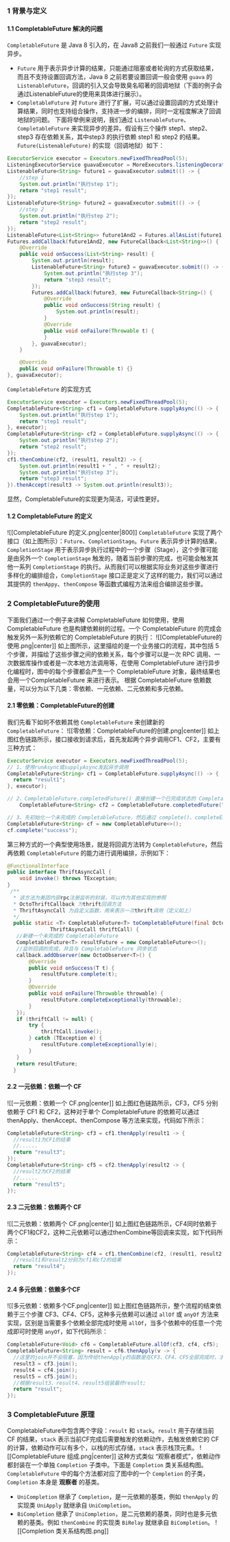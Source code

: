 ### 1 背景与定义
#### 1.1 CompletableFuture 解决的问题
`CompletableFuture` 是 Java 8 引入的，在 Java8 之前我们一般通过 `Future` 实现异步。
- `Future` 用于表示异步计算的结果，只能通过阻塞或者轮询的方式获取结果，而且不支持设置回调方法，Java 8 之前若要设置回调一般会使用 `guava` 的 `ListenableFuture`，回调的引入又会导致臭名昭著的回调地狱（下面的例子会通过ListenableFuture的使用来具体进行展示）。
- `CompletableFuture` 对 `Future` 进行了扩展，可以通过设置回调的方式处理计算结果，同时也支持组合操作，支持进一步的编排，同时一定程度解决了回调地狱的问题。
下面将举例来说明，我们通过 `ListenableFuture`、`CompletableFuture` 来实现异步的差异。假设有三个操作 step1、step2、step3 存在依赖关系，其中step3 的执行依赖 step1 和 step2 的结果。
`Future(ListenableFuture)` 的实现（回调地狱）如下：
```java
ExecutorService executor = Executors.newFixedThreadPool(5);
ListeningExecutorService guavaExecutor = MoreExecutors.listeningDecorator(executor);
ListenableFuture<String> future1 = guavaExecutor.submit(() -> {
    //step 1
    System.out.println("执行step 1");
    return "step1 result";
});
ListenableFuture<String> future2 = guavaExecutor.submit(() -> {
    //step 2
    System.out.println("执行step 2");
    return "step2 result";
});
ListenableFuture<List<String>> future1And2 = Futures.allAsList(future1, future2);
Futures.addCallback(future1And2, new FutureCallback<List<String>>() {
    @Override
    public void onSuccess(List<String> result) {
        System.out.println(result);
        ListenableFuture<String> future3 = guavaExecutor.submit(() -> {
            System.out.println("执行step 3");
            return "step3 result";
        });
        Futures.addCallback(future3, new FutureCallback<String>() {
            @Override
            public void onSuccess(String result) {
                System.out.println(result);
            }        
            @Override
            public void onFailure(Throwable t) {
            }
        }, guavaExecutor);
    }

    @Override
    public void onFailure(Throwable t) {}
}, guavaExecutor);
```
`CompletableFeture` 的实现方式
```java
ExecutorService executor = Executors.newFixedThreadPool(5);
CompletableFuture<String> cf1 = CompletableFuture.supplyAsync(() -> {
    System.out.println("执行step 1");
    return "step1 result";
}, executor);
CompletableFuture<String> cf2 = CompletableFuture.supplyAsync(() -> {
    System.out.println("执行step 2");
    return "step2 result";
});
cf1.thenCombine(cf2, (result1, result2) -> {
    System.out.println(result1 + " , " + result2);
    System.out.println("执行step 3");
    return "step3 result";
}).thenAccept(result3 -> System.out.println(result3));
```
显然，CompletableFuture的实现更为简洁，可读性更好。
#### 1.2 CompletableFuture 的定义
![[CompletableFuture 的定义.png|center|800]]
`CompletableFuture` 实现了两个接口（如上图所示）：`Future`、`CompletionStage`。`Future` 表示异步计算的结果，`CompletionStage` 用于表示异步执行过程中的一个步骤（Stage），这个步骤可能是由另外一个 `CompletionStage` 触发的，随着当前步骤的完成，也可能会触发其他一系列 `CompletionStage` 的执行。从而我们可以根据实际业务对这些步骤进行多样化的编排组合，`CompletionStage` 接口正是定义了这样的能力，我们可以通过其提供的 `thenAppy`、`thenCompose` 等函数式编程方法来组合编排这些步骤。
### 2 CompletableFuture的使用
下面我们通过一个例子来讲解 CompletableFuture 如何使用，使用 CompletableFuture 也是构建依赖树的过程。一个 CompletableFuture 的完成会触发另外一系列依赖它的 CompletableFuture 的执行：
![[CompletableFuture的使用.png|center]]
如上图所示，这里描绘的是一个业务接口的流程，其中包括 5 个步骤，并描绘了这些步骤之间的依赖关系，每个步骤可以是一次 RPC 调用、一次数据库操作或者是一次本地方法调用等，在使用 CompletableFuture 进行异步化编程时，图中的每个步骤都会产生一个 CompletableFuture 对象，最终结果也会用一个CompletableFuture 来进行表示。
根据 CompletableFuture 依赖数量，可以分为以下几类：零依赖、一元依赖、二元依赖和多元依赖。
#### 2.1 零依赖：CompletableFuture的创建
我们先看下如何不依赖其他 `CompletableFuture` 来创建新的 `CompletableFuture`：
![[零依赖：CompletableFuture的创建.png|center]]
如上图红色链路所示，接口接收到请求后，首先发起两个异步调用CF1、CF2，主要有三种方式：
```java
ExecutorService executor = Executors.newFixedThreadPool(5);
// 1、使用runAsync或supplyAsync发起异步调用
CompletableFuture<String> cf1 = CompletableFuture.supplyAsync(() -> {
  return "result1";
}, executor);

// 2、CompletableFuture.completedFuture() 直接创建一个已完成状态的 CompletableFuture
	CompletableFuture<String> cf2 = CompletableFuture.completedFuture("result2");

// 3、先初始化一个未完成的 CompletableFuture，然后通过 complete()、completeExceptionally()，完成该 CompletableFuture
CompletableFuture<String> cf = new CompletableFuture<>();
cf.complete("success");
```
第三种方式的一个典型使用场景，就是将回调方法转为 `CompletableFuture`，然后再依赖 `CompletableFuture` 的能力进行调用编排，示例如下：
```java
@FunctionalInterface
public interface ThriftAsyncCall {
    void invoke() throws TException;
}
 /**
  * 该方法为美团内部rpc注册监听的封装，可以作为其他实现的参照
  * OctoThriftCallback 为thrift回调方法
  * ThriftAsyncCall 为自定义函数，用来表示一次thrift调用（定义如上）
  */
  public static <T> CompletableFuture<T> toCompletableFuture(final OctoThriftCallback<?,T> callback , 
			  ThriftAsyncCall thriftCall) {
   //新建一个未完成的 CompletableFuture
   CompletableFuture<T> resultFuture = new CompletableFuture<>();
   //监听回调的完成，并且与 CompletableFuture 同步状态
   callback.addObserver(new OctoObserver<T>() {
       @Override
       public void onSuccess(T t) {
           resultFuture.complete(t);
       }
       @Override
       public void onFailure(Throwable throwable) {
           resultFuture.completeExceptionally(throwable);
       }
   });
   if (thriftCall != null) {
       try {
           thriftCall.invoke();
       } catch (TException e) {
           resultFuture.completeExceptionally(e);
       }
   }
   return resultFuture;
  }

```
#### 2.2 一元依赖：依赖一个 CF
![[一元依赖：依赖一个 CF.png|center]]
如上图红色链路所示，CF3，CF5 分别依赖于 CF1 和 CF2，这种对于单个 CompletableFuture 的依赖可以通过 thenApply、thenAccept、thenCompose 等方法来实现，代码如下所示：
```java
CompletableFuture<String> cf3 = cf1.thenApply(result1 -> {
  //result1为CF1的结果
  //......
  return "result3";
});
CompletableFuture<String> cf5 = cf2.thenApply(result2 -> {
  //result2为CF2的结果
  //......
  return "result5";
});
```
#### 2.3 二元依赖：依赖两个 CF
![[二元依赖：依赖两个 CF.png|center]]
如上图红色链路所示，CF4同时依赖于两个CF1和CF2，这种二元依赖可以通过thenCombine等回调来实现，如下代码所示：
```java
CompletableFuture<String> cf4 = cf1.thenCombine(cf2, (result1, result2) -> {
  //result1和result2分别为cf1和cf2的结果
  return "result4";
});
```
#### 2.4 多元依赖：依赖多个CF
![[多元依赖：依赖多个CF.png|center]]
如上图红色链路所示，整个流程的结束依赖于三个步骤 CF3、CF4、CF5，这种多元依赖可以通过 `allOf` 或 `anyOf` 方法来实现，区别是当需要多个依赖全部完成时使用 `allOf`，当多个依赖中的任意一个完成即可时使用 `anyOf`，如下代码所示：
```java
CompletableFuture<Void> cf6 = CompletableFuture.allOf(cf3, cf4, cf5);
CompletableFuture<String> result = cf6.thenApply(v -> {
  //这里的join并不会阻塞，因为传给thenApply的函数是在CF3、CF4、CF5全部完成时，才会执行 。
  result3 = cf3.join();
  result4 = cf4.join();
  result5 = cf5.join();
  //根据result3、result4、result5组装最终result;
  return "result";
});
```
### 3 CompletableFuture 原理
CompletableFuture中包含两个字段：`result` 和 `stack`。`result` 用于存储当前 CF 的结果，`stack` 表示当前CF完成后需要触发的依赖动作，去触发依赖它的 CF 的计算，依赖动作可以有多个，以栈的形式存储，`stack` 表示栈顶元素。
![[CompletableFuture 组成.png|center]]
这种方式类似 “观察者模式”，依赖动作都封装在一个单独 `Completion` 子类中。下面是 `Completion` 类关系结构图。`CompletableFuture` 中的每个方法都对应了图中的一个 `Completion` 的子类，`Completion` 本身是 **观察者** 的基类。
- `UniCompletion` 继承了 `Completion`，是一元依赖的基类，例如 `thenApply` 的实现类 `UniApply` 就继承自 `UniCompletion`。
- `BiCompletion` 继承了 `UniCompletion`，是二元依赖的基类，同时也是多元依赖的基类。例如 `thenCombine` 的实现类 `BiRelay` 就继承自 `BiCompletion`。
![[Completion 类关系结构图.png]]
